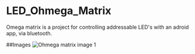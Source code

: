# LED_Ohmega_Matrix
Omega matrix is a project for controlling addressable LED's with
an adroid app, via bluetooth.

##Images
![Ohmega matrix image 1](https://user-images.githubusercontent.com/57757159/75991877-699c3780-5ef7-11ea-88eb-918dea4d8861.jpeg)
